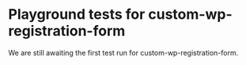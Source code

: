 # Playground tests for custom-wp-registration-form
We are still awaiting the first test run for custom-wp-registration-form.
